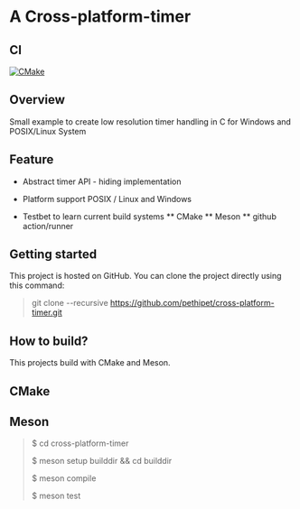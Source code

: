 # A Cross-platform-timer

## CI
[![CMake](https://github.com/pethipet/cross-platform-timer/actions/workflows/cmake.yml/badge.svg)](https://github.com/pethipet/cross-platform-timer/actions/workflows/cmake.yml)

## Overview
Small example to create low resolution timer handling in C for Windows and POSIX/Linux System

## Feature
* Abstract timer API - hiding implementation
* Platform support POSIX / Linux and Windows 

* Testbet to learn current build systems
** CMake
** Meson
** github action/runner  


## Getting started

This project is hosted on GitHub. 
You can clone the project directly using this command:

> git clone --recursive https://github.com/pethipet/cross-platform-timer.git


## How to build?
This projects build with CMake and Meson.

## CMake

## Meson

> \$ cd cross-platform-timer
>
> \$ meson setup builddir && cd builddir
>
> \$ meson compile
>
> \$ meson test

